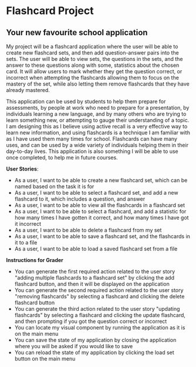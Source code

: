 # Flashcard Project

## Your new favourite school application

My project will be a flashcard application where the user will be able to create new flashcard sets, 
and then add question-answer pairs into the sets. The user will be able to view sets, the
questions in the sets, and the answer to these questions along with some, statistics about the chosen card.
It will allow users to mark whether they get the question correct, or incorrect when attempting the 
flashcards allowing them to  focus on the mastery of the set, while also letting them remove
flashcards  that they have already mastered. 

This application can be used by students to help them  prepare for assessments, by people at work who
need  to prepare for a presentation, by individuals learning a new language, and by many others who
are trying to learn something new, or attempting to gauge their understanding of a topic. I am 
designing this as I believe using active recall is a very effective way to learn new information,
and using flashcards is a technique I am familiar with as I have used them many times for school. Flashcards can
have many uses, and can be used by a wide variety of individuals helping them in their 
day-to-day lives. This application is also something I will be able to use once completed, 
to help me in future courses.



**User Stories**:
- As a user, I want to be able to create a new flashcard set, which can be named based on the task it is for
- As a user, I want to be able to select a flashcard set, and add a new flashcard
to it, which includes a question, and answer
- As a user, I want to be able to view all the flashcards in a flashcard set
- As a user, I want to be able to select a flashcard, and add a statistic
for how many times I have gotten it correct, and how many times I have got it incorrect
- As a user, I want to be able to delete a flashcard from my set
- As a user, I want to be able to save a flashcard set, and the flashcards in it to a file
- As a user, I want to be able to load a saved flashcard set from a file

**Instructions for Grader**
- You can generate the first required action related to the user story "adding multiple flashcards to a flashcard set" by
clicking the add flashcard button, and then it will be displayed on the application
- You can generate the second required action related to the user story "removing flashcards" by selecting a flashcard
and clicking the delete flashcard button
- You can generate the third action related to the user story "updating flashcards" by selecting a flashcard
and clicking the update flashcard, and then prompting if you got the question correct or incorrect
- You can locate my visual component by running the application as it is on the main menu
- You can save the state of my application by closing the application where you will be asked if you would like to save
- You can reload the state of my application by clicking the load set button on the main menu
